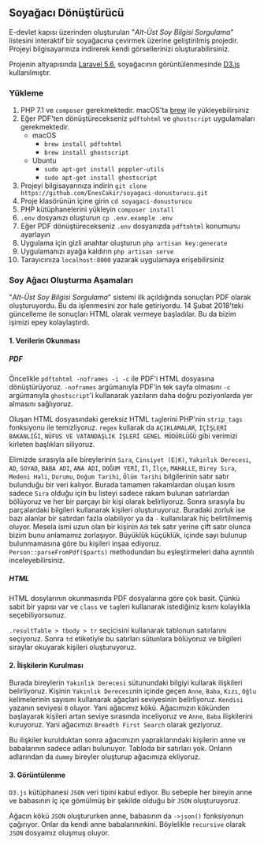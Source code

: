 ## Soyağacı Dönüştürücü
E-devlet kapısı üzerinden oluşturulan "*Alt-Üst Soy Bilgisi Sorgulama*" listesini interaktif bir soyağacına çevirmek üzerine geliştirilmiş projedir.
Projeyi bilgisayarınıza indirerek kendi görsellerinizi oluşturabilirsiniz.

Projenin altyapısında [Laravel 5.6](https://laravel.com), soyağacının görüntülenmesinde [D3.js](https://d3js.org) kullanılmıştır.

### Yükleme
1. PHP 7.1 ve `composer` gerekmektedir. macOS'ta [brew](https://brew.sh/index_tr.html) ile yükleyebilirsiniz
2. Eğer PDF'ten dönüştürecekseniz `pdftohtml` ve `ghostscript` uygulamaları gerekmektedir.
    * macOS 
        - `brew install pdftohtml` 
        - `brew install ghostscript` 
    * Ubuntu
        - `sudo apt-get install poppler-utils` 
        - `sudo apt-get install ghostscript` 
2. Projeyi bilgisayarınıza indirin `git clone https://github.com/EnesCakir/soyagaci-donusturucu.git`
3. Proje klasörünün içine girin `cd soyagaci-donusturucu`
4. PHP kütüphanelerini yükleyin `composer install`
5. `.env` dosyanızı oluşturun `cp .env.example .env`
6. Eğer PDF dönüştürecekseniz `.env` dosyanızda `pdftohtml` konumunu ayarlayın
7. Uygulama için gizli anahtar oluşturun `php artisan key:generate`
8. Uygulamanızı ayağa kaldırın `php artisan serve`
9. Tarayıcınıza `localhost:8000` yazarak uygulamaya erişebilirsiniz

### Soy Ağacı Oluşturma Aşamaları
"*Alt-Üst Soy Bilgisi Sorgulama*" sistemi ilk açıldığında sonuçları PDF olarak oluşturuyordu. Bu da işlenmesini zor hale getiriyordu. 14 Şubat 2018'teki güncelleme ile sonuçları HTML olarak vermeye başladılar. Bu da bizim işimizi epey kolaylaştırdı.
#### 1. Verilerin Okunması
##### PDF
Öncelikle `pdftohtml -noframes -i -c` ile PDF'i HTML dosyasına dönüştürüyoruz. `-noframes` argümanıyla PDF'in tek sayfa olmasını `-c` argümanıyla `ghostscript`'i kullanarak yazıların daha doğru poziyonlarda yer almasını sağlıyoruz. 

Oluşan HTML dosyasındaki gereksiz HTML `tag`lerini PHP'nin `strip_tags` fonksiyonu ile temizliyoruz. `regex` kullarak da `AÇIKLAMALAR`, `İÇİŞLERİ BAKANLIĞI`, `NÜFUS VE VATANDAŞLIK İŞLERİ GENEL MÜDÜRLÜĞÜ` gibi verimizi kirleten başlıkları siliyoruz.

Elimizde sırasıyla aile bireylerinin `Sıra`, `Cinsiyet (E|K)`, `Yakınlık Derecesi`, `AD`, `SOYAD`, `BABA ADI`, `ANA ADI`, `DOĞUM YERİ`, `İl`, `İlçe`, `MAHALLE`, `Birey Sıra`, `Medeni Hali`, `Durumu`, `Doğum Tarihi`, `Ölüm Tarihi` bilgilerinin satır satır bulunduğu bir veri kalıyor. Burada tamamen rakamlardan oluşan kısım sadece `Sıra` olduğu için bu listeyi sadece rakam bulunan satırlardan bölüyoruz ve her bir parçayı bir kişi olarak belirliyoruz. Sonra sırasıyla bu parçalardaki bilgileri kullanarak kişileri oluşturuyoruz. Buradaki zorluk ise bazı alanlar bir satırdan fazla olabiliyor ya da `-` kullanılarak hiç belirtilmemiş oluyor. Mesela ismi uzun olan bir kişinin `Ad`ı tek satır yerine çift satır olunca bizim bunu anlamamız zorlaşıyor. Büyüklük küçüklük, içinde sayı bulunup bulunmamasına göre bu kişileri inşaa ediyoruz. `Person::parseFromPdf($parts)` methodundan bu eşleştirmeleri daha ayrıntılı inceleyebilirsiniz.

##### HTML
HTML dosylarının okunmasında PDF dosyalarına göre çok basit. Çünkü sabit bir yapısı var ve `class` ve `tag`leri kullanarak istediğiniz kısmı kolaylıkla seçebiliyorsunuz.

`.resultTable > tbody > tr` seçicisini kullanarak tablonun satırlarını seçiyoruz. Sonra `td` etiketiyle bu satırları sütunlara bölüyoruz ve bilgileri sıraylar okuyarak kişileri oluşturuyoruz.

#### 2. İlişkilerin Kurulması
Burada bireylerin `Yakınlık Derecesi` sütunundaki bilgiyi kullarak ilişkileri belirliyoruz. Kişinin `Yakınlık Derecesi`nin içinde geçen `Anne`, `Baba`, `Kızı`, `Oğlu` kelimelerinin sayısını kullanarak ağaçlari seviyesinin belirliyoruz. `Kendisi` yazanın seviyesi `0` oluyor. Yani ağacımız kökü. Ağacımızın kökünden başlayarak kişileri artan seviye sırasında inceliyoruz ve `Anne`, `Baba` ilişkilerini kuruyoruz. Yani ağacımızı `Breadth First Search` olarak geziyoruz. 

Bu ilişkiler kurulduktan sonra ağacımızın yapraklarındaki kişilerin anne ve babalarının sadece adları bulunuyor. Tabloda bir satırları yok. Onların adlarından da `dummy` bireyler oluşturup ağacımıza ekliyoruz.

#### 3. Görüntülenme
`D3.js` kütüphanesi `JSON` veri tipini kabul ediyor. Bu sebeple her bireyin anne ve babasının iç içe gömülmüş bir şekilde olduğu bir `JSON` oluşturuyoruz.

Ağacın kökü `JSON` oluştururken anne, babasının da `->json()` fonksiyonun çağırıyor. Onlar da kendi anne babalarınınkini. Böylelikle `recursive` olarak `JSON` dosyamız oluşmuş oluyor.